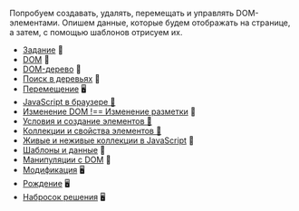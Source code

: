 Попробуем создавать, удалять, перемещать и управлять DOM-элементами. Опишем данные, которые будем отображать на странице, а затем, с помощью шаблонов отрисуем их.

* [Задание](./task.md) &#129327;
* [DOM](./dom.md) &#128215;
* [DOM-дерево]() &#128215;
* [Поиск в деревьях]() &#128215;
* [Перемещение]() &#128421;
* [JavaScript в браузере &#128170;]()
* [Изменение DOM !== Изменение разметки]() &#128215;
* [Условия и создание элементов &#128170;]()
* [Коллекции и свойства элементов &#128170;]()
* [Живые и неживые коллекции в JavaScript]() &#128215;
* [Шаблоны и данные]() &#128215;
* [Манипуляции с DOM]() &#128170;
* [Модификация]() &#128421;
* [Рождение]() &#128421;
* [Набросок решения]() &#128421;
